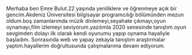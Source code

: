 Merhaba ben Emre Bulut.22 yaşında yeniliklere ve öğrenmeye açık bir gencim.Akdeniz Üniversitesi bilgisayar programcılığı bölümünden mezun oldum.boş zamanlarımda müzik dinlemeyi,seyahate çıkmayı,oyun oynamayı,film izlemeyi seviyorum.yazılımla 2020 senesinde tanıştım.oyun sevgimden dolayı ilk olarak kendi oyunumu yapıp oynama hayaliyle başladım. Sonrasında web ve yapay zekayla tanıştım araştırmalar yaptım.hayallerim doğrultusunda çalışmalarıma devam ediyorum.
